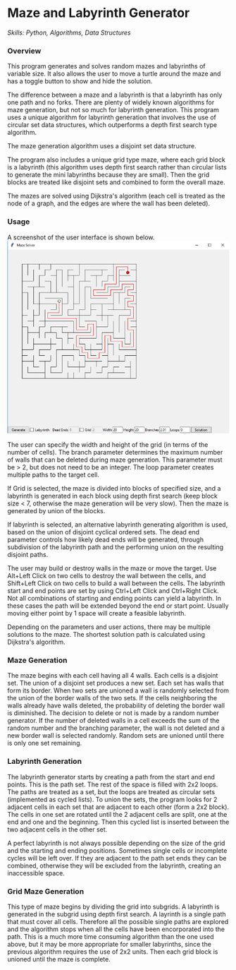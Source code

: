 # Maze and Labyrinth Generator
*Skills: Python, Algorithms, Data Structures*

### Overview
This program generates and solves random mazes and labyrinths of variable size. It also allows the user to move a turtle around the maze and has a toggle button to show and hide the solution.

The difference between a maze and a labyrinth is that a labyrinth has only one path and no forks. There are plenty of widely known algorithms for maze generation, but not so much for labyrinth generation. This program uses a unique algorithm for labyrinth generation that involves the use of circular set data structures, which outperforms a depth first search type algorithm. 

The maze generation algorithm uses a disjoint set data structure. 

The program also includes a unique grid type maze, where each grid block is a labyrinth (this algorithm uses depth first search rather than circular lists to generate the mini labyrinths because they are small). Then the grid blocks are treated like disjoint sets and combined to form the overall maze.

The mazes are solved using Dijkstra's algorithm (each cell is treated as the node of a graph, and the edges are where the wall has been deleted).

### Usage
A screenshot of the user interface is shown below.
<img src="images/MazeFig1.png" width = "600">

The user can specify the width and height of the grid (in terms of the number of cells). The branch parameter determines the maximum number of walls that can be deleted during maze generation. This parameter must be > 2, but does not need to be an integer. The loop parameter creates multiple paths to the target cell.

If Grid is selected, the maze is divided into blocks of specified size, and a labyrinth is generated in each block using
depth first search (keep block size < 7, otherwise the maze generation will be very slow). Then the maze is generated by union of the blocks. 

If labyrinth is selected, an alternative labyrinth generating algorithm is used, based on the union of disjoint cyclical
ordered sets. The dead end parameter controls how likely dead ends will be generated, through subdivision of the
labyrinth path and the performing union on the resulting disjoint paths. 

The user may build or destroy walls in the maze or move the target. Use Alt+Left Click on two cells to destroy the wall between the cells, and Shift+Left Click on two cells to build a wall between the cells. The labyrinth start and end points are set by using Ctrl+Left Click and Ctrl+Right Click. Not all combinations of starting and ending points can yield a labyrinth. In these cases the path will be extended beyond the end or start point. Usually moving either point by 1 space will create a feasible labyrinth.

Depending on the parameters and user actions, there may be multiple solutions to the maze.
The shortest solution path is calculated using Dijkstra's algorithm.

### Maze Generation
The maze begins with each cell having all 4 walls. Each cells is a disjoint set. The union of a disjoint set produces a new set. Each set has walls that form its border. When two sets are unioned a wall is randomly selected from the union of the border walls of the two sets. If the cells neighboring the walls already have walls deleted, the probability of deleting the border wall is diminished. The decision to delete or not is made by a random number generator. If the number of deleted walls in a cell exceeds the sum of the random number and the branching parameter, the wall is not deleted and a new border wall is selected randomly. Random sets are unioned until there is only one set remaining.


### Labyrinth Generation
The labyrinth generator starts by creating a path from the start and end points. This is the path set. The rest of the space is filled with 2x2 loops. The paths are treated as a set, but the loops are treated as circular sets (implemented as cycled lists). To union the sets, the program looks for 2 adjacent cells in each set that are adjacent to each other (form a 2x2 block). The cells in one set are rotated until the 2 adjacent cells are split, one at the end and one and the beginning. Then this cycled list is inserted between the two adjacent cells in the other set.

A perfect labyrinth is not always possible depending on the size of the grid and the starting and ending positions. Sometimes single cells or incomplete cycles will be left over. If they are adjacent to the path set ends they can be combined, otherwise they will be excluded from the labyrinth, creating an inaccessible space. 

### Grid Maze Generation
This type of maze begins by dividing the grid into subgrids. A labyrinth is generated in the subgrid using depth first search. A layrinth is a single path that must cover all cells. Therefore all the possible single paths are explored and the algorithm stops when all the cells have been encorporated into the path. This is a much more time consuming algorithm than the one used above, but it may be more appropriate for smaller labyrinths, since the previous algorithm requires the use of 2x2 units. Then each grid block is unioned until the maze is complete.
